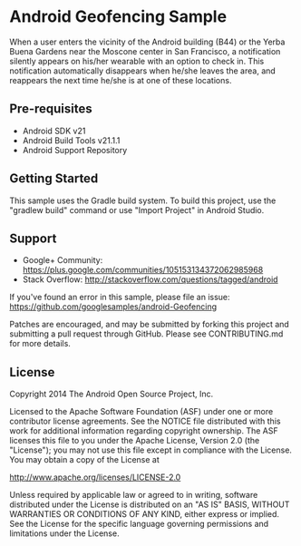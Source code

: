 Android Geofencing Sample
===================================

When a user enters the vicinity of the Android building (B44) or the Yerba Buena
Gardens near the Moscone center in San Francisco, a notification silently appears on his/her
wearable with an option to check in. This notification automatically disappears when he/she leaves
the area, and reappears the next time he/she is at one of these locations.

Pre-requisites
--------------

- Android SDK v21
- Android Build Tools v21.1.1
- Android Support Repository

Getting Started
---------------

This sample uses the Gradle build system. To build this project, use the
"gradlew build" command or use "Import Project" in Android Studio.

Support
-------

- Google+ Community: https://plus.google.com/communities/105153134372062985968
- Stack Overflow: http://stackoverflow.com/questions/tagged/android

If you've found an error in this sample, please file an issue:
https://github.com/googlesamples/android-Geofencing

Patches are encouraged, and may be submitted by forking this project and
submitting a pull request through GitHub. Please see CONTRIBUTING.md for more details.

License
-------

Copyright 2014 The Android Open Source Project, Inc.

Licensed to the Apache Software Foundation (ASF) under one or more contributor
license agreements.  See the NOTICE file distributed with this work for
additional information regarding copyright ownership.  The ASF licenses this
file to you under the Apache License, Version 2.0 (the "License"); you may not
use this file except in compliance with the License.  You may obtain a copy of
the License at

http://www.apache.org/licenses/LICENSE-2.0

Unless required by applicable law or agreed to in writing, software
distributed under the License is distributed on an "AS IS" BASIS, WITHOUT
WARRANTIES OR CONDITIONS OF ANY KIND, either express or implied.  See the
License for the specific language governing permissions and limitations under
the License.
